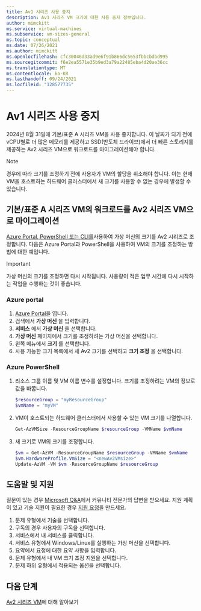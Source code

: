 ```yaml
---
title: Av1 시리즈 사용 중지
description: Av1 시리즈 VM 크기에 대한 사용 중지 정보입니다.
author: mimckitt
ms.service: virtual-machines
ms.subservice: vm-sizes-general
ms.topic: conceptual
ms.date: 07/26/2021
ms.author: mimckitt
ms.openlocfilehash: cfc30046d33ad9e6f91b866dc5653fbbcbdbd995
ms.sourcegitcommit: f6e2ea5571e35b9ed3a79a22485eba4d20ae36cc
ms.translationtype: MT
ms.contentlocale: ko-KR
ms.lasthandoff: 09/24/2021
ms.locfileid: "128577735"
---
```

# <a name="av1-series-retirement"></a>Av1 시리즈 사용 중지

2024년 8월 31일에 기본/표준 A 시리즈 VM을 사용 중지합니다. 이 날짜가 되기 전에 vCPU별로 더 많은 메모리를 제공하고 SSD(반도체 드라이브)에서 더 빠른 스토리지를 제공하는 Av2 시리즈 VM으로 워크로드를 마이그레이션해야 합니다.

> [!NOTE]
> 경우에 따라 크기를 조정하기 전에 사용자가 VM의 할당을 취소해야 합니다. 이는 현재 VM을 호스트하는 하드웨어 클러스터에서 새 크기를 사용할 수 없는 경우에 발생할 수 있습니다.


## <a name="migrate-workloads-from-basic-and-standard-a-series-vms-to-av2-series-vms"></a>기본/표준 A 시리즈 VM의 워크로드를 Av2 시리즈 VM으로 마이그레이션 

[Azure Portal, PowerShell 또는 CLI를](resize-vm.md)사용하여 가상 머신의 크기를 Av2 시리즈로 조정합니다. 다음은 Azure Portal과 PowerShell을 사용하여 VM의 크기를 조정하는 방법에 대한 예입니다. 

> [!IMPORTANT]
> 가상 머신의 크기를 조정하면 다시 시작됩니다. 사용량이 적은 업무 시간에 다시 시작하는 작업을 수행하는 것이 좋습니다. 

### <a name="azure-portal"></a>Azure portal 
1. [Azure Portal](https://portal.azure.com)을 엽니다.
1. 검색에서 **가상 머신** 을 입력합니다.
1. **서비스** 에서 **가상 머신** 을 선택합니다.
1. **가상 머신** 페이지에서 크기를 조정하려는 가상 머신을 선택합니다.
1. 왼쪽 메뉴에서 **크기** 를 선택합니다.
1. 사용 가능한 크기 목록에서 새 Av2 크기를 선택하고 **크기 조정** 을 선택합니다.

### <a name="azure-powershell"></a>Azure PowerShell
1. 리소스 그룹 이름 및 VM 이름 변수를 설정합니다. 크기를 조정하려는 VM의 정보로 값을 바꿉니다. 

    ```powershell
    $resourceGroup = "myResourceGroup"
    $vmName = "myVM"
    ```
2. VM이 호스트되는 하드웨어 클러스터에서 사용할 수 있는 VM 크기를 나열합니다.

    ```powershell
    Get-AzVMSize -ResourceGroupName $resourceGroup -VMName $vmName
    ```

3. 새 크기로 VM의 크기를 조정합니다.

    ```powershell
    $vm = Get-AzVM -ResourceGroupName $resourceGroup -VMName $vmName
    $vm.HardwareProfile.VmSize = "<newAv2VMsize>"
    Update-AzVM -VM $vm -ResourceGroupName $resourceGroup
    ```

## <a name="help-and-support"></a>도움말 및 지원

질문이 있는 경우 [Microsoft Q&A](/answers/topics/azure-virtual-machines.html)에서 커뮤니티 전문가의 답변을 받으세요. 지원 계획이 있고 기술 지원이 필요한 경우 [지원 요청](https://portal.azure.com/#blade/Microsoft_Azure_Support/HelpAndSupportBlade/newsupportrequest)을 만드세요.

1. 문제 유형에서 기술을 선택합니다.
1. 구독의 경우 사용자의 구독을 선택합니다.
1. 서비스에서 내 서비스를 클릭합니다.
1. 서비스 유형에서 Windows/Linux를 실행하는 가상 머신을 선택합니다.
1. 요약에서 요청에 대한 요약 사항을 입력합니다.
1. 문제 유형에서 내 VM 크기 조정 지원을 선택합니다.
1. 문제 하위 유형에서 적용되는 옵션을 선택합니다.

## <a name="next-steps"></a>다음 단계
[Av2 시리즈 VM](av2-series.md)에 대해 알아보기
